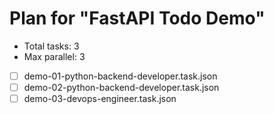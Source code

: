 # Plan for "FastAPI Todo Demo"

- Total tasks: 3
- Max parallel: 3

- [ ] demo-01-python-backend-developer.task.json
- [ ] demo-02-python-backend-developer.task.json
- [ ] demo-03-devops-engineer.task.json
